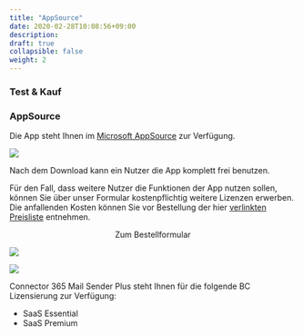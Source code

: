 ```yaml
---
title: "AppSource"
date: 2020-02-28T10:08:56+09:00
description: 
draft: true
collapsible: false
weight: 2
---
```

### Test & Kauf

### AppSource

Die App steht Ihnen im [Microsoft AppSource](https://appsource.microsoft.com/en-us/product/dynamics-365-business-central/PUBID.belwaregmbh2|AID.connector_365_mail_sender_plus|PAppID.84a5708d-038e-4f8d-9e92-06c2bbdaa857?tab=Overview) zur Verfügung.

![](images/apps/senderappsource.PNG)

Nach dem Download kann ein Nutzer die App komplett frei benutzen.

Für den Fall, dass weitere Nutzer die Funktionen der App nutzen sollen, können Sie über unser Formular kostenpflichtig weitere Lizenzen erwerben.
Die anfallenden Kosten können Sie vor Bestellung der hier [verlinkten Preisliste](files/BELWARE_C365_Preisliste_Stand0323.pdf) entnehmen.

<p style="text-align: center;">
Zum Bestellformular
</p>

[<img src="/images/apps/Forms_plus.png">](https://forms.office.com/pages/responsepage.aspx?id=wbg8p1B5wk60E37fEWJ6gDRBQTgxSJtOuCsCUFr9Wj5UQjg1Wkg0SVVEN0w5T1AxUEdKTlc1TU40US4u)

![](images/apps/senderforms_removed.PNG)
 
Connector 365 Mail Sender Plus steht Ihnen für die folgende BC Lizensierung zur Verfügung:

- SaaS Essential
- SaaS Premium


